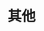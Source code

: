 ---
layout: post-list
title: 其他
lang: en
cover_url: https://ww4.sinaimg.cn/mw1024/82f67cfdgw1f7q24p969fj21kw16onlg.jpg
position: 3
navlevel: header
navtitle: Other
filter:
  - by_category: other
---